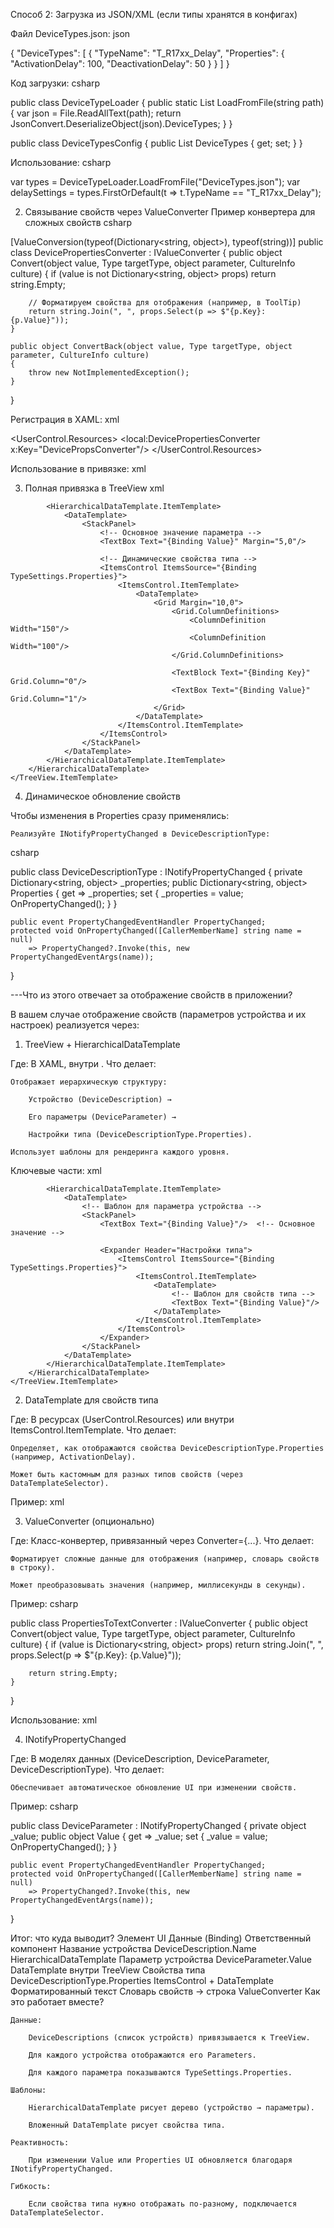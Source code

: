 Способ 2: Загрузка из JSON/XML (если типы хранятся в конфигах)

Файл DeviceTypes.json:
json

{
  "DeviceTypes": [
    {
      "TypeName": "T_R17xx_Delay",
      "Properties": {
        "ActivationDelay": 100,
        "DeactivationDelay": 50
      }
    }
  ]
}

Код загрузки:
csharp

public class DeviceTypeLoader
{
    public static List<DeviceDescriptionType> LoadFromFile(string path)
    {
        var json = File.ReadAllText(path);
        return JsonConvert.DeserializeObject<DeviceTypesConfig>(json).DeviceTypes;
    }
}

public class DeviceTypesConfig
{
    public List<DeviceDescriptionType> DeviceTypes { get; set; }
}

Использование:
csharp

var types = DeviceTypeLoader.LoadFromFile("DeviceTypes.json");
var delaySettings = types.FirstOrDefault(t => t.TypeName == "T_R17xx_Delay");

2. Связывание свойств через ValueConverter
Пример конвертера для сложных свойств
csharp

[ValueConversion(typeof(Dictionary<string, object>), typeof(string))]
public class DevicePropertiesConverter : IValueConverter
{
    public object Convert(object value, Type targetType, object parameter, CultureInfo culture)
    {
        if (value is not Dictionary<string, object> props)
            return string.Empty;

        // Форматируем свойства для отображения (например, в ToolTip)
        return string.Join(", ", props.Select(p => $"{p.Key}: {p.Value}"));
    }

    public object ConvertBack(object value, Type targetType, object parameter, CultureInfo culture)
    {
        throw new NotImplementedException();
    }
}

Регистрация в XAML:
xml

<UserControl.Resources>
    <local:DevicePropertiesConverter x:Key="DevicePropsConverter"/>
</UserControl.Resources>

Использование в привязке:
xml

<!-- Отображение сводки свойств -->
<TextBlock 
    Text="{Binding TypeSettings.Properties, Converter={StaticResource DevicePropsConverter}}"
    ToolTip="{Binding TypeSettings.Properties, Converter={StaticResource DevicePropsConverter}}"/>

3. Полная привязка в TreeView
xml

<TreeView ItemsSource="{Binding DeviceDescriptions}">
    <TreeView.ItemTemplate>
        <HierarchicalDataTemplate ItemsSource="{Binding Parameters}">
            <StackPanel Orientation="Horizontal">
                <TextBlock Text="{Binding Name}" FontWeight="Bold"/>
                <TextBlock Text="{Binding TypeSettings.Properties, Converter={StaticResource DevicePropsConverter}}"
                           Margin="10,0" Foreground="Gray"/>
            </StackPanel>

            <HierarchicalDataTemplate.ItemTemplate>
                <DataTemplate>
                    <StackPanel>
                        <!-- Основное значение параметра -->
                        <TextBox Text="{Binding Value}" Margin="5,0"/>

                        <!-- Динамические свойства типа -->
                        <ItemsControl ItemsSource="{Binding TypeSettings.Properties}">
                            <ItemsControl.ItemTemplate>
                                <DataTemplate>
                                    <Grid Margin="10,0">
                                        <Grid.ColumnDefinitions>
                                            <ColumnDefinition Width="150"/>
                                            <ColumnDefinition Width="100"/>
                                        </Grid.ColumnDefinitions>
                                        
                                        <TextBlock Text="{Binding Key}" Grid.Column="0"/>
                                        <TextBox Text="{Binding Value}" Grid.Column="1"/>
                                    </Grid>
                                </DataTemplate>
                            </ItemsControl.ItemTemplate>
                        </ItemsControl>
                    </StackPanel>
                </DataTemplate>
            </HierarchicalDataTemplate.ItemTemplate>
        </HierarchicalDataTemplate>
    </TreeView.ItemTemplate>
</TreeView>

4. Динамическое обновление свойств

Чтобы изменения в Properties сразу применялись:

    Реализуйте INotifyPropertyChanged в DeviceDescriptionType:

csharp

public class DeviceDescriptionType : INotifyPropertyChanged
{
    private Dictionary<string, object> _properties;
    public Dictionary<string, object> Properties
    {
        get => _properties;
        set { _properties = value; OnPropertyChanged(); }
    }

    public event PropertyChangedEventHandler PropertyChanged;
    protected void OnPropertyChanged([CallerMemberName] string name = null)
        => PropertyChanged?.Invoke(this, new PropertyChangedEventArgs(name));
}

---Что из этого отвечает за отображение свойств в приложении?

В вашем случае отображение свойств (параметров устройства и их настроек) реализуется через:
1. TreeView + HierarchicalDataTemplate

Где: В XAML, внутри <TreeView>.
Что делает:

    Отображает иерархическую структуру:

        Устройство (DeviceDescription) →

        Его параметры (DeviceParameter) →

        Настройки типа (DeviceDescriptionType.Properties).

    Использует шаблоны для рендеринга каждого уровня.

Ключевые части:
xml

<TreeView ItemsSource="{Binding DeviceDescriptions}">
    <TreeView.ItemTemplate>
        <HierarchicalDataTemplate ItemsSource="{Binding Parameters}">
            <!-- Шаблон для устройства -->
            <TextBlock Text="{Binding Name}"/>
            
            <HierarchicalDataTemplate.ItemTemplate>
                <DataTemplate>
                    <!-- Шаблон для параметра устройства -->
                    <StackPanel>
                        <TextBox Text="{Binding Value}"/>  <!-- Основное значение -->
                        
                        <Expander Header="Настройки типа">
                            <ItemsControl ItemsSource="{Binding TypeSettings.Properties}">
                                <ItemsControl.ItemTemplate>
                                    <DataTemplate>
                                        <!-- Шаблон для свойств типа -->
                                        <TextBox Text="{Binding Value}"/>
                                    </DataTemplate>
                                </ItemsControl.ItemTemplate>
                            </ItemsControl>
                        </Expander>
                    </StackPanel>
                </DataTemplate>
            </HierarchicalDataTemplate.ItemTemplate>
        </HierarchicalDataTemplate>
    </TreeView.ItemTemplate>
</TreeView>

2. DataTemplate для свойств типа

Где: В ресурсах (UserControl.Resources) или внутри ItemsControl.ItemTemplate.
Что делает:

    Определяет, как отображаются свойства DeviceDescriptionType.Properties (например, ActivationDelay).

    Может быть кастомным для разных типов свойств (через DataTemplateSelector).

Пример:
xml

<DataTemplate DataType="{x:Type local:DeviceDescriptionType}">
    <StackPanel>
        <TextBlock Text="Свойства типа:"/>
        <ItemsControl ItemsSource="{Binding Properties}">
            <ItemsControl.ItemTemplate>
                <DataTemplate>
                    <Grid>
                        <TextBlock Text="{Binding Key}"/>
                        <TextBox Text="{Binding Value}"/>
                    </Grid>
                </DataTemplate>
            </ItemsControl.ItemTemplate>
        </ItemsControl>
    </StackPanel>
</DataTemplate>

3. ValueConverter (опционально)

Где: Класс-конвертер, привязанный через Converter={...}.
Что делает:

    Форматирует сложные данные для отображения (например, словарь свойств в строку).

    Может преобразовывать значения (например, миллисекунды в секунды).

Пример:
csharp

public class PropertiesToTextConverter : IValueConverter
{
    public object Convert(object value, Type targetType, object parameter, CultureInfo culture)
    {
        if (value is Dictionary<string, object> props)
            return string.Join(", ", props.Select(p => $"{p.Key}: {p.Value}"));
        
        return string.Empty;
    }
}

Использование:
xml

<TextBlock 
    Text="{Binding TypeSettings.Properties, Converter={StaticResource PropertiesToTextConverter}}"/>

4. INotifyPropertyChanged

Где: В моделях данных (DeviceDescription, DeviceParameter, DeviceDescriptionType).
Что делает:

    Обеспечивает автоматическое обновление UI при изменении свойств.

Пример:
csharp

public class DeviceParameter : INotifyPropertyChanged
{
    private object _value;
    public object Value
    {
        get => _value;
        set { _value = value; OnPropertyChanged(); }
    }

    public event PropertyChangedEventHandler PropertyChanged;
    protected void OnPropertyChanged([CallerMemberName] string name = null)
        => PropertyChanged?.Invoke(this, new PropertyChangedEventArgs(name));
}

Итог: что куда выводит?
Элемент UI	Данные (Binding)	Ответственный компонент
Название устройства	DeviceDescription.Name	HierarchicalDataTemplate
Параметр устройства	DeviceParameter.Value	DataTemplate внутри TreeView
Свойства типа	DeviceDescriptionType.Properties	ItemsControl + DataTemplate
Форматированный текст	Словарь свойств → строка	ValueConverter
Как это работает вместе?

    Данные:

        DeviceDescriptions (список устройств) привязывается к TreeView.

        Для каждого устройства отображаются его Parameters.

        Для каждого параметра показываются TypeSettings.Properties.

    Шаблоны:

        HierarchicalDataTemplate рисует дерево (устройство → параметры).

        Вложенный DataTemplate рисует свойства типа.

    Реактивность:

        При изменении Value или Properties UI обновляется благодаря INotifyPropertyChanged.

    Гибкость:

        Если свойства типа нужно отображать по-разному, подключается DataTemplateSelector.
